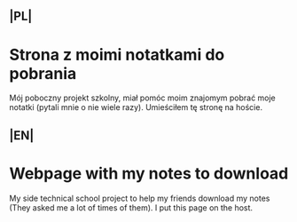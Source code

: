 ## |PL|
# Strona z moimi notatkami do pobrania
Mój poboczny projekt szkolny, miał pomóc moim znajomym pobrać moje notatki (pytali mnie o nie wiele razy). Umieściłem tę stronę na hoście.

## |EN|
# Webpage with my notes to download
My side technical school project to help my friends download my notes (They asked me a lot of times of them). I put this page on the host.
